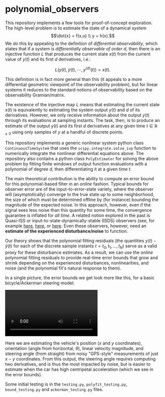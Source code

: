 # polynomial_observers
This repository implements a few tools for proof-of-concept exploration.  The high-level problem is to estimate the state of a dynamical system
$$\dot{x} = f(x,u) \\ y = h(x).$$
We do this by appealing to the definition of _differential observability_, which states that if a system is _differentially observable of order $d$_, then there is an injective function $L$ that produces the current state $x(t)$ from the current value of $y(t)$ and its first $d$ derivatives, i.e.:

$$ L(y(t), \dot{y}(t), \cdots, y^{(d)}(t)) = x(t).$$

This definition is in fact more general than this (it appeals to a more differential geometric viewpoint of the observability problem), but for linear systems it reduces to the standard notions of observability based on the observability Gramian/matrix.

The existence of the injective map $L$ means that estimating the current state $x(t)$ is equivalently to estimating the system output $y(t)$ and $d$ of its derivatives.  However, we only receive information about the output $y(t)$ through its evaluations at sampling instants.
The task, then, is to produce an estimate of the output $y(t)$ and its first $d$ derivatives at any given time $t\in\mathbb{R}_{\geq 0}$ using only samples of $y$ at a handful of discrete points.

This repository implements a generic nonlinear system python class `ContinuousTimeSystem` that uses the `scipy.integrate.solve_ivp` function to numerically integrate the nonlinear differential equations above.
The repository also contains a python class `PolyEstimator` for solving the above problem by fitting finite windows of output function evaluations with a polynomial of degree $d$, then differentiating it at a given time $t$.

The main theoretical contribution is the ability to compute an error bound for this polynomial-based filter in an _online_ fashion.  Typical bounds for observer error are of the input-to-error-state variety, where the observer will (asymptotically) converge to the true state up to some neighborhood, the size of which must be determined offline by (for instance) bounding the magnitude of the expected noise.  In this approach, however, even if the signal sees less noise than this quantity for some time, the convergence guarantee is inflated for _all time_.  A related notion explored in the past is Quasi-ISS or input-to-state-dynamically-stable (ISDS) observers (see, for example [here](http://liberzon.csl.illinois.edu/research/CDC09_0805_MS.pdf), [here](https://ieeexplore.ieee.org/document/1429345), or [here](https://www.sciencedirect.com/science/article/pii/S0167691114002692?fr=RR-2&ref=pdf_download&rr=7d12308868e32a91).  Even these observers, however, need an __estimate of the experienced disturbance/noise__ to function.

Our theory shows that the polynomial fitting residuals (the quantities $y(t) - \hat{y}(t)$ for each of the discrete sample instants $t = t_0, t_1, ... , t_N$) serve as a valid proxy for these disturbance estimates.  As a result, we can use the _online_ polynomial fitting residuals to provide real-time error bounds that grow and shrink depending on the experienced disturbances, nonlinearities, and noise (and the polynomial fit's natural response to them).

In a single picture, the error bounds we get look more like this, for a basic bicycle/Ackerman steering model:

![ackerman_example](https://github.com/buntonj/polynomial_observers/blob/main/car_test.mp4)

Here we are estimating the vehicle's position ($x$ and $y$ coordinates), orientation (angle from horizontal, $\theta$), linear velocity magnitude, and steering angle (from straight) from noisy "GPS-style" measurements of just $x-y$ coordinates.  From this output, the steering angle requires computing two derivatives, and is thus the most impacted by noise, but is easier to estimate when the car has high centripetal acceleration (which we see in the error bounds).

Some initial testing is in the `testing.py`, `polyfit_testing.py`, `bound_testing.py` and `ackerman_testing.py` files.
